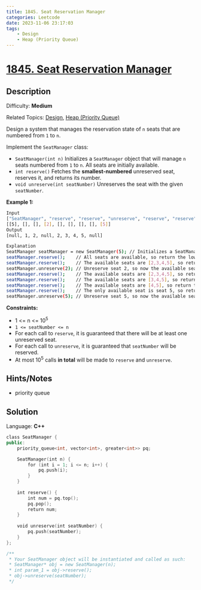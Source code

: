 ```yaml
---
title: 1845. Seat Reservation Manager
categories: Leetcode
date: 2023-11-06 23:17:03
tags:
    - Design
    - Heap (Priority Queue)
---
```


# [1845\. Seat Reservation Manager](https://leetcode.com/problems/seat-reservation-manager/)

## Description

Difficulty: **Medium**

Related Topics: [Design](https://leetcode.com/tag/https://leetcode.com/tag/design//), [Heap (Priority Queue)](https://leetcode.com/tag/https://leetcode.com/tag/heap-priority-queue//)

Design a system that manages the reservation state of `n` seats that are numbered from `1` to `n`.

Implement the `SeatManager` class:

* `SeatManager(int n)` Initializes a `SeatManager` object that will manage `n` seats numbered from `1` to `n`. All seats are initially available.
* `int reserve()` Fetches the **smallest-numbered** unreserved seat, reserves it, and returns its number.
* `void unreserve(int seatNumber)` Unreserves the seat with the given `seatNumber`.

**Example 1:**

```bash
Input
["SeatManager", "reserve", "reserve", "unreserve", "reserve", "reserve", "reserve", "reserve", "unreserve"]
[[5], [], [], [2], [], [], [], [], [5]]
Output
[null, 1, 2, null, 2, 3, 4, 5, null]

Explanation
SeatManager seatManager = new SeatManager(5); // Initializes a SeatManager with 5 seats.
seatManager.reserve();    // All seats are available, so return the lowest numbered seat, which is 1.
seatManager.reserve();    // The available seats are [2,3,4,5], so return the lowest of them, which is 2.
seatManager.unreserve(2); // Unreserve seat 2, so now the available seats are [2,3,4,5].
seatManager.reserve();    // The available seats are [2,3,4,5], so return the lowest of them, which is 2.
seatManager.reserve();    // The available seats are [3,4,5], so return the lowest of them, which is 3.
seatManager.reserve();    // The available seats are [4,5], so return the lowest of them, which is 4.
seatManager.reserve();    // The only available seat is seat 5, so return 5.
seatManager.unreserve(5); // Unreserve seat 5, so now the available seats are [5].
```

**Constraints:**

* 1 <= n <= 10<sup>5</sup>
* `1 <= seatNumber <= n`
* For each call to `reserve`, it is guaranteed that there will be at least one unreserved seat.
* For each call to `unreserve`, it is guaranteed that `seatNumber` will be reserved.
* At most 10<sup>5</sup> calls **in total** will be made to `reserve` and `unreserve`.

## Hints/Notes

* priority queue

## Solution

Language: **C++**

```C++
class SeatManager {
public:
    priority_queue<int, vector<int>, greater<int>> pq;

    SeatManager(int n) {
        for (int i = 1; i <= n; i++) {
            pq.push(i);
        }        
    }
    
    int reserve() {
        int num = pq.top();
        pq.pop();
        return num;
    }
    
    void unreserve(int seatNumber) {
        pq.push(seatNumber);
    }
};

/**
 * Your SeatManager object will be instantiated and called as such:
 * SeatManager* obj = new SeatManager(n);
 * int param_1 = obj->reserve();
 * obj->unreserve(seatNumber);
 */
```
